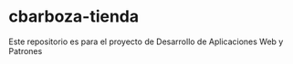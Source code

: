 # cbarboza-tienda

Este repositorio es para el proyecto de Desarrollo de Aplicaciones Web y Patrones